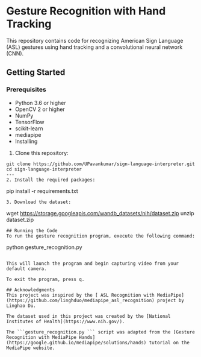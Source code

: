 # Gesture Recognition with Hand Tracking
This repository contains code for recognizing American Sign Language (ASL) gestures using hand tracking and a convolutional neural network (CNN).

## Getting Started
### Prerequisites
+ Python 3.6 or higher
+ OpenCV 2 or higher
+ NumPy
+ TensorFlow
+ scikit-learn
+ mediapipe
+ Installing

1. Clone this repository:

```
git clone https://github.com/UPavankumar/sign-language-interpreter.git
cd sign-language-interpreter
---
2. Install the required packages:

```
pip install -r requirements.txt
```
3. Download the dataset:

```
wget https://storage.googleapis.com/wandb_datasets/nih/dataset.zip
unzip dataset.zip
```
## Running the Code
To run the gesture recognition program, execute the following command:

```
python gesture_recognition.py
```

This will launch the program and begin capturing video from your default camera.

To exit the program, press q.

## Acknowledgments
This project was inspired by the [ ASL Recognition with MediaPipe](https://github.com/linghduo/mediapipe_asl_recognition) project by Linghao Du.

The dataset used in this project was created by the [National Institutes of Health](https://www.nih.gov/).

The ```gesture_recognition.py ``` script was adapted from the [Gesture Recognition with MediaPipe Hands](https://google.github.io/mediapipe/solutions/hands) tutorial on the MediaPipe website.
